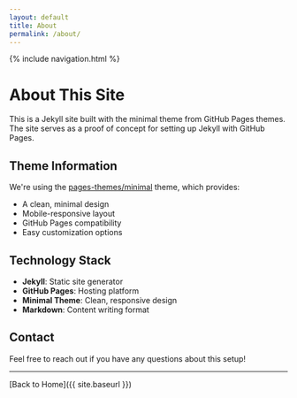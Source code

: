 ```yaml
---
layout: default
title: About
permalink: /about/
---
```


{% include navigation.html %}

# About This Site

This is a Jekyll site built with the minimal theme from GitHub Pages themes. The site serves as a proof of concept for setting up Jekyll with GitHub Pages.

## Theme Information

We're using the [pages-themes/minimal](https://github.com/pages-themes/minimal) theme, which provides:

- A clean, minimal design
- Mobile-responsive layout
- GitHub Pages compatibility
- Easy customization options

## Technology Stack

- **Jekyll**: Static site generator
- **GitHub Pages**: Hosting platform
- **Minimal Theme**: Clean, responsive design
- **Markdown**: Content writing format

## Contact

Feel free to reach out if you have any questions about this setup!

---

[Back to Home]({{ site.baseurl }})
